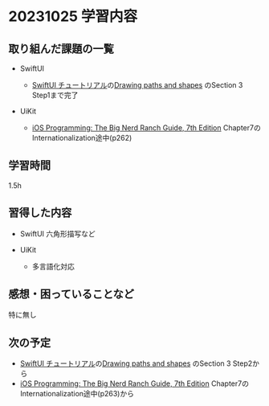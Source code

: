 # 20231025 学習内容

## 取り組んだ課題の一覧

- SwiftUI
  - [SwiftUI チュートリアル](https://developer.apple.com/tutorials/swiftui#swiftui-essentials)の[Drawing paths and shapes](https://developer.apple.com/tutorials/swiftui/drawing-paths-and-shapes) のSection 3 Step1まで完了

- UiKit
  - [iOS Programming: The Big Nerd Ranch Guide, 7th Edition](https://www.informit.com/store/ios-programming-the-big-nerd-ranch-guide-9780135264027) Chapter7のInternationalization途中(p262)

## 学習時間

1.5h

## 習得した内容

- SwiftUI
  六角形描写など

- UiKit
  - 多言語化対応

## 感想・困っていることなど

特に無し

## 次の予定

- [SwiftUI チュートリアル](https://developer.apple.com/tutorials/swiftui#swiftui-essentials)の[Drawing paths and shapes](https://developer.apple.com/tutorials/swiftui/drawing-paths-and-shapes) のSection 3 Step2から
- [iOS Programming: The Big Nerd Ranch Guide, 7th Edition](https://www.informit.com/store/ios-programming-the-big-nerd-ranch-guide-9780135264027) Chapter7のInternationalization途中(p263)から
